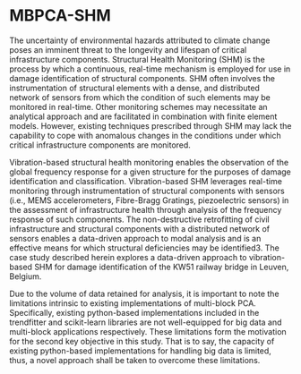 # MBPCA-SHM

The uncertainty of environmental hazards attributed to climate change poses an imminent
threat to the longevity and lifespan of critical infrastructure components. Structural Health
Monitoring (SHM) is the process by which a continuous, real-time mechanism is employed for
use in damage identification of structural components. SHM often involves the instrumentation
of structural elements with a dense, and distributed network of sensors from which the condition
of such elements may be monitored in real-time. Other monitoring schemes may necessitate an
analytical approach and are facilitated in combination with finite element models. However,
existing techniques prescribed through SHM may lack the capability to cope with anomalous
changes in the conditions under which critical infrastructure components are monitored.

Vibration-based structural health monitoring enables the observation of the global
frequency response for a given structure for the purposes of damage identification and
classification. Vibration-based SHM leverages real-time monitoring through instrumentation
of structural components with sensors (i.e., MEMS accelerometers, Fibre-Bragg Gratings,
piezoelectric sensors) in the assessment of infrastructure health through analysis of the
frequency response of such components. The non-destructive retrofitting of civil infrastructure
and structural components with a distributed network of sensors enables a data-driven approach
to modal analysis and is an effective means for which structural deficiencies may be identified3.
The case study described herein explores a data-driven approach to vibration-based SHM for
damage identification of the KW51 railway bridge in Leuven, Belgium.

Due to the volume of data retained for analysis, it is important to note the limitations
intrinsic to existing implementations of multi-block PCA. Specifically, existing python-based
implementations included in the trendfitter and scikit-learn libraries are not well-equipped for
big data and multi-block applications respectively. These limitations form the motivation for
the second key objective in this study. That is to say, the capacity of existing python-based
implementations for handling big data is limited, thus, a novel approach shall be taken to
overcome these limitations.

